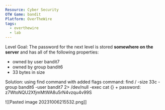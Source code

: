 ```yaml
---
Resource: Cyber Security
OTW Game: bandit
Platform: OverTheWire
tags:
  - overthewire
  - lab
---
```

Level Goal: The password for the next level is stored **somewhere on the server** and has all of the following properties:

- owned by user bandit7
- owned by group bandit6
- 33 bytes in size

Solution: using find command with added flags
command: find / -size 33c -group bandit6 -user bandit7 2> /dev/null -exec cat {} +
password: z7WtoNQU2XfjmMtWA8u5rN4vzqu4v99S

![[Pasted image 20231006215532.png]]